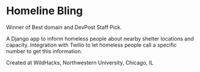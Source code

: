 # Homeline Bling

Winner of Best domain and DevPost Staff Pick.

A Django app to inform homeless people about nearby shelter locations and capacity. Integration with Twilio to let homeless people call a specific number to get this information.

Created at WildHacks, Northwestern University, Chicago, IL
